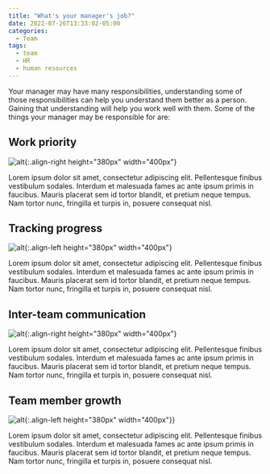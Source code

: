 ```yaml
---
title: "What's your manager's job?"
date: 2022-07-26T13:33:02-05:00
categories:
  - Team
tags:
  - team
  - HR
  - human resources
---
```


Your manager may have many responsibilities, understanding some of those responsibilities can help you understand them better as a person. Gaining that understanding will help you work well with them. Some of the things your manager may be responsible for are:


## Work priority

![alt]({{site.url}}{{site.baseurl}}/assets/images/work-priority.png){:.align-right height="380px" width="400px"}

Lorem ipsum dolor sit amet, consectetur adipiscing elit. Pellentesque finibus vestibulum sodales. Interdum et malesuada fames ac ante ipsum primis in faucibus. Mauris placerat sem id tortor blandit, et pretium neque tempus. Nam tortor nunc, fringilla et turpis in, posuere consequat nisl.

## Tracking progress

![alt]({{site.url}}{{site.baseurl}}/assets/images/track-progress.png){:.align-left height="380px" width="400px"}

Lorem ipsum dolor sit amet, consectetur adipiscing elit. Pellentesque finibus vestibulum sodales. Interdum et malesuada fames ac ante ipsum primis in faucibus. Mauris placerat sem id tortor blandit, et pretium neque tempus. Nam tortor nunc, fringilla et turpis in, posuere consequat nisl.

## Inter-team communication

![alt]({{site.url}}{{site.baseurl}}/assets/images/inter-team-comm.png){:.align-right height="380px" width="400px"}

Lorem ipsum dolor sit amet, consectetur adipiscing elit. Pellentesque finibus vestibulum sodales. Interdum et malesuada fames ac ante ipsum primis in faucibus. Mauris placerat sem id tortor blandit, et pretium neque tempus. Nam tortor nunc, fringilla et turpis in, posuere consequat nisl.

## Team member growth

![alt]({{site.url}}{{site.baseurl}}/assets/images/team-member-growth.png){:.align-left height="380px" width="400px"}}

Lorem ipsum dolor sit amet, consectetur adipiscing elit. Pellentesque finibus vestibulum sodales. Interdum et malesuada fames ac ante ipsum primis in faucibus. Mauris placerat sem id tortor blandit, et pretium neque tempus. Nam tortor nunc, fringilla et turpis in, posuere consequat nisl.

[jekyll-docs]: https://jekyllrb.com/docs/home
[jekyll-gh]:   https://github.com/jekyll/jekyll
[jekyll-talk]: https://talk.jekyllrb.com/
